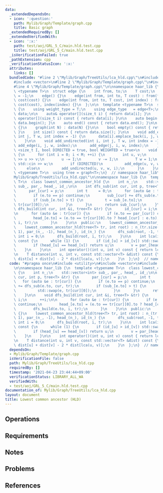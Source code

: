 ```yaml
---
data:
  _extendedDependsOn:
  - icon: ':question:'
    path: Mylib/Graph/Template/graph.cpp
    title: Basic graph
  _extendedRequiredBy: []
  _extendedVerifiedWith:
  - icon: ':x:'
    path: test/aoj/GRL_5_C/main.hld.test.cpp
    title: test/aoj/GRL_5_C/main.hld.test.cpp
  _isVerificationFailed: true
  _pathExtension: cpp
  _verificationStatusIcon: ':x:'
  attributes:
    links: []
  bundledCode: "#line 2 \"Mylib/Graph/TreeUtils/lca_hld.cpp\"\n#include <utility>\n\
    #include <vector>\n#line 2 \"Mylib/Graph/Template/graph.cpp\"\n#include <iostream>\n\
    #line 4 \"Mylib/Graph/Template/graph.cpp\"\n\nnamespace haar_lib {\n  template\
    \ <typename T>\n  struct edge {\n    int from, to;\n    T cost;\n    int index\
    \ = -1;\n    edge() {}\n    edge(int from, int to, T cost) : from(from), to(to),\
    \ cost(cost) {}\n    edge(int from, int to, T cost, int index) : from(from), to(to),\
    \ cost(cost), index(index) {}\n  };\n\n  template <typename T>\n  struct graph\
    \ {\n    using weight_type = T;\n    using edge_type   = edge<T>;\n\n    std::vector<std::vector<edge<T>>>\
    \ data;\n\n    auto& operator[](size_t i) { return data[i]; }\n    const auto&\
    \ operator[](size_t i) const { return data[i]; }\n\n    auto begin() const { return\
    \ data.begin(); }\n    auto end() const { return data.end(); }\n\n    graph()\
    \ {}\n    graph(int N) : data(N) {}\n\n    bool empty() const { return data.empty();\
    \ }\n    int size() const { return data.size(); }\n\n    void add_edge(int i,\
    \ int j, T w, int index = -1) {\n      data[i].emplace_back(i, j, w, index);\n\
    \    }\n\n    void add_undirected(int i, int j, T w, int index = -1) {\n     \
    \ add_edge(i, j, w, index);\n      add_edge(j, i, w, index);\n    }\n\n    template\
    \ <size_t I, bool DIRECTED = true, bool WEIGHTED = true>\n    void read(int M)\
    \ {\n      for (int i = 0; i < M; ++i) {\n        int u, v;\n        std::cin\
    \ >> u >> v;\n        u -= I;\n        v -= I;\n        T w = 1;\n        if (WEIGHTED)\
    \ std::cin >> w;\n        if (DIRECTED)\n          add_edge(u, v, w, i);\n   \
    \     else\n          add_undirected(u, v, w, i);\n      }\n    }\n  };\n\n  template\
    \ <typename T>\n  using tree = graph<T>;\n}  // namespace haar_lib\n#line 5 \"\
    Mylib/Graph/TreeUtils/lca_hld.cpp\"\n\nnamespace haar_lib {\n  template <typename\
    \ T>\n  class lowest_common_ancestor_hld {\n    int n_;\n    std::vector<int>\
    \ sub_, par_, head_, id_;\n\n    int dfs_sub(int cur, int p, tree<T> &tr) {\n\
    \      par_[cur] = p;\n      int t     = 0;\n      for (auto &e : tr[cur]) {\n\
    \        if (e.to == p) continue;\n        sub_[cur] += dfs_sub(e.to, cur, tr);\n\
    \        if (sub_[e.to] > t) {\n          t = sub_[e.to];\n          std::swap(e,\
    \ tr[cur][0]);\n        }\n      }\n      return sub_[cur];\n    }\n\n    void\
    \ dfs_build(int cur, int &i, tree<T> &tr) {\n      id_[cur] = i;\n      ++i;\n\
    \n      for (auto &e : tr[cur]) {\n        if (e.to == par_[cur]) continue;\n\
    \        head_[e.to] = (e.to == tr[cur][0].to ? head_[cur] : e.to);\n        dfs_build(e.to,\
    \ i, tr);\n      }\n    }\n\n  public:\n    lowest_common_ancestor_hld() {}\n\
    \    lowest_common_ancestor_hld(tree<T> tr, int root) : n_(tr.size()), sub_(n_,\
    \ 1), par_(n_, -1), head_(n_), id_(n_) {\n      dfs_sub(root, -1, tr);\n     \
    \ int i = 0;\n      dfs_build(root, i, tr);\n    }\n\n    int lca(int u, int v)\
    \ const {\n      while (1) {\n        if (id_[u] > id_[v]) std::swap(u, v);\n\
    \        if (head_[u] == head_[v]) return u;\n        v = par_[head_[v]];\n  \
    \    }\n    }\n\n    int operator()(int u, int v) const { return lca(u, v); }\n\
    \n    T distance(int u, int v, const std::vector<T> &dist) const {\n      return\
    \ dist[u] + dist[v] - 2 * dist[lca(u, v)];\n    }\n  };\n}  // namespace haar_lib\n"
  code: "#pragma once\n#include <utility>\n#include <vector>\n#include \"Mylib/Graph/Template/graph.cpp\"\
    \n\nnamespace haar_lib {\n  template <typename T>\n  class lowest_common_ancestor_hld\
    \ {\n    int n_;\n    std::vector<int> sub_, par_, head_, id_;\n\n    int dfs_sub(int\
    \ cur, int p, tree<T> &tr) {\n      par_[cur] = p;\n      int t     = 0;\n   \
    \   for (auto &e : tr[cur]) {\n        if (e.to == p) continue;\n        sub_[cur]\
    \ += dfs_sub(e.to, cur, tr);\n        if (sub_[e.to] > t) {\n          t = sub_[e.to];\n\
    \          std::swap(e, tr[cur][0]);\n        }\n      }\n      return sub_[cur];\n\
    \    }\n\n    void dfs_build(int cur, int &i, tree<T> &tr) {\n      id_[cur] =\
    \ i;\n      ++i;\n\n      for (auto &e : tr[cur]) {\n        if (e.to == par_[cur])\
    \ continue;\n        head_[e.to] = (e.to == tr[cur][0].to ? head_[cur] : e.to);\n\
    \        dfs_build(e.to, i, tr);\n      }\n    }\n\n  public:\n    lowest_common_ancestor_hld()\
    \ {}\n    lowest_common_ancestor_hld(tree<T> tr, int root) : n_(tr.size()), sub_(n_,\
    \ 1), par_(n_, -1), head_(n_), id_(n_) {\n      dfs_sub(root, -1, tr);\n     \
    \ int i = 0;\n      dfs_build(root, i, tr);\n    }\n\n    int lca(int u, int v)\
    \ const {\n      while (1) {\n        if (id_[u] > id_[v]) std::swap(u, v);\n\
    \        if (head_[u] == head_[v]) return u;\n        v = par_[head_[v]];\n  \
    \    }\n    }\n\n    int operator()(int u, int v) const { return lca(u, v); }\n\
    \n    T distance(int u, int v, const std::vector<T> &dist) const {\n      return\
    \ dist[u] + dist[v] - 2 * dist[lca(u, v)];\n    }\n  };\n}  // namespace haar_lib\n"
  dependsOn:
  - Mylib/Graph/Template/graph.cpp
  isVerificationFile: false
  path: Mylib/Graph/TreeUtils/lca_hld.cpp
  requiredBy: []
  timestamp: '2021-04-23 23:44:44+09:00'
  verificationStatus: LIBRARY_ALL_WA
  verifiedWith:
  - test/aoj/GRL_5_C/main.hld.test.cpp
documentation_of: Mylib/Graph/TreeUtils/lca_hld.cpp
layout: document
title: Lowest common ancestor (HLD)
---
```


## Operations

## Requirements

## Notes

## Problems

## References
